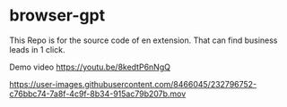 # browser-gpt
This Repo is for the source code of en extension. That can find business leads in 1 click.

Demo video https://youtu.be/8kedtP6nNgQ


https://user-images.githubusercontent.com/8466045/232796752-c76bbc74-7a8f-4c9f-8b34-915ac79b207b.mov

